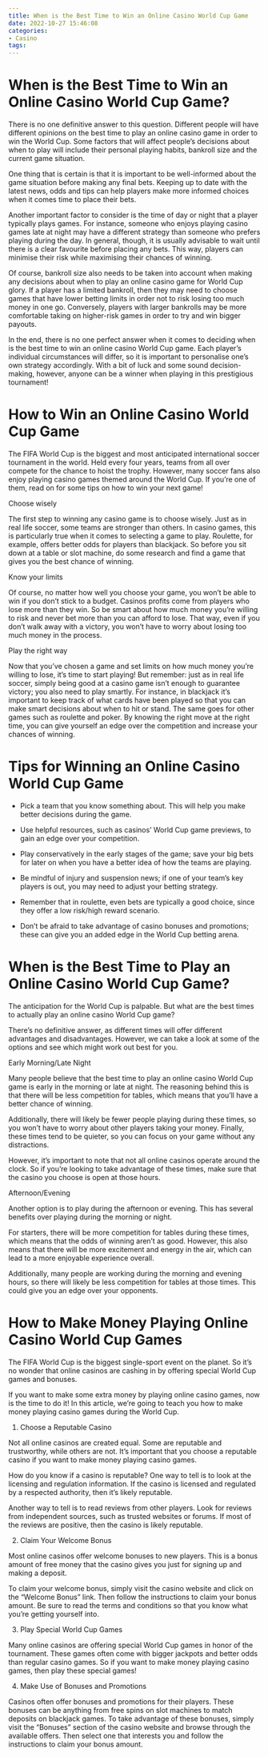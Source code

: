 ```yaml
---
title: When is the Best Time to Win an Online Casino World Cup Game
date: 2022-10-27 15:46:08
categories:
- Casino
tags:
---
```



#  When is the Best Time to Win an Online Casino World Cup Game?

There is no one definitive answer to this question. Different people will have different opinions on the best time to play an online casino game in order to win the World Cup. Some factors that will affect people’s decisions about when to play will include their personal playing habits, bankroll size and the current game situation.

One thing that is certain is that it is important to be well-informed about the game situation before making any final bets. Keeping up to date with the latest news, odds and tips can help players make more informed choices when it comes time to place their bets.

Another important factor to consider is the time of day or night that a player typically plays games. For instance, someone who enjoys playing casino games late at night may have a different strategy than someone who prefers playing during the day. In general, though, it is usually advisable to wait until there is a clear favourite before placing any bets. This way, players can minimise their risk while maximising their chances of winning.

Of course, bankroll size also needs to be taken into account when making any decisions about when to play an online casino game for World Cup glory. If a player has a limited bankroll, then they may need to choose games that have lower betting limits in order not to risk losing too much money in one go. Conversely, players with larger bankrolls may be more comfortable taking on higher-risk games in order to try and win bigger payouts.

In the end, there is no one perfect answer when it comes to deciding when is the best time to win an online casino World Cup game. Each player’s individual circumstances will differ, so it is important to personalise one’s own strategy accordingly. With a bit of luck and some sound decision-making, however, anyone can be a winner when playing in this prestigious tournament!

#  How to Win an Online Casino World Cup Game

The FIFA World Cup is the biggest and most anticipated international soccer tournament in the world. Held every four years, teams from all over compete for the chance to hoist the trophy. However, many soccer fans also enjoy playing casino games themed around the World Cup. If you’re one of them, read on for some tips on how to win your next game!

Choose wisely

The first step to winning any casino game is to choose wisely. Just as in real life soccer, some teams are stronger than others. In casino games, this is particularly true when it comes to selecting a game to play. Roulette, for example, offers better odds for players than blackjack. So before you sit down at a table or slot machine, do some research and find a game that gives you the best chance of winning.

Know your limits

Of course, no matter how well you choose your game, you won’t be able to win if you don’t stick to a budget. Casinos profits come from players who lose more than they win. So be smart about how much money you’re willing to risk and never bet more than you can afford to lose. That way, even if you don’t walk away with a victory, you won’t have to worry about losing too much money in the process.

Play the right way

Now that you’ve chosen a game and set limits on how much money you’re willing to lose, it’s time to start playing! But remember: just as in real life soccer, simply being good at a casino game isn’t enough to guarantee victory; you also need to play smartly. For instance, in blackjack it’s important to keep track of what cards have been played so that you can make smart decisions about when to hit or stand. The same goes for other games such as roulette and poker. By knowing the right move at the right time, you can give yourself an edge over the competition and increase your chances of winning.

#  Tips for Winning an Online Casino World Cup Game

 * Pick a team that you know something about. This will help you make better decisions during the game.

* Use helpful resources, such as casinos’ World Cup game previews, to gain an edge over your competition.

* Play conservatively in the early stages of the game; save your big bets for later on when you have a better idea of how the teams are playing.

* Be mindful of injury and suspension news; if one of your team’s key players is out, you may need to adjust your betting strategy.

* Remember that in roulette, even bets are typically a good choice, since they offer a low risk/high reward scenario.

* Don’t be afraid to take advantage of casino bonuses and promotions; these can give you an added edge in the World Cup betting arena.

#  When is the Best Time to Play an Online Casino World Cup Game?

The anticipation for the World Cup is palpable. But what are the best times to actually play an online casino World Cup game?

There’s no definitive answer, as different times will offer different advantages and disadvantages. However, we can take a look at some of the options and see which might work out best for you.

Early Morning/Late Night

Many people believe that the best time to play an online casino World Cup game is early in the morning or late at night. The reasoning behind this is that there will be less competition for tables, which means that you’ll have a better chance of winning.

Additionally, there will likely be fewer people playing during these times, so you won’t have to worry about other players taking your money. Finally, these times tend to be quieter, so you can focus on your game without any distractions.

However, it’s important to note that not all online casinos operate around the clock. So if you’re looking to take advantage of these times, make sure that the casino you choose is open at those hours.

Afternoon/Evening

Another option is to play during the afternoon or evening. This has several benefits over playing during the morning or night.

For starters, there will be more competition for tables during these times, which means that the odds of winning aren’t as good. However, this also means that there will be more excitement and energy in the air, which can lead to a more enjoyable experience overall.

Additionally, many people are working during the morning and evening hours, so there will likely be less competition for tables at those times. This could give you an edge over your opponents.

#  How to Make Money Playing Online Casino World Cup Games

The FIFA World Cup is the biggest single-sport event on the planet. So it’s no wonder that online casinos are cashing in by offering special World Cup games and bonuses.

If you want to make some extra money by playing online casino games, now is the time to do it! In this article, we’re going to teach you how to make money playing casino games during the World Cup.

1. Choose a Reputable Casino

Not all online casinos are created equal. Some are reputable and trustworthy, while others are not. It’s important that you choose a reputable casino if you want to make money playing casino games.

How do you know if a casino is reputable? One way to tell is to look at the licensing and regulation information. If the casino is licensed and regulated by a respected authority, then it’s likely reputable.

Another way to tell is to read reviews from other players. Look for reviews from independent sources, such as trusted websites or forums. If most of the reviews are positive, then the casino is likely reputable.

2. Claim Your Welcome Bonus

Most online casinos offer welcome bonuses to new players. This is a bonus amount of free money that the casino gives you just for signing up and making a deposit.

To claim your welcome bonus, simply visit the casino website and click on the “Welcome Bonus” link. Then follow the instructions to claim your bonus amount. Be sure to read the terms and conditions so that you know what you’re getting yourself into.

3. Play Special World Cup Games

Many online casinos are offering special World Cup games in honor of the tournament. These games often come with bigger jackpots and better odds than regular casino games. So if you want to make money playing casino games, then play these special games!

4. Make Use of Bonuses and Promotions

Casinos often offer bonuses and promotions for their players. These bonuses can be anything from free spins on slot machines to match deposits on blackjack games. To take advantage of these bonuses, simply visit the “Bonuses” section of the casino website and browse through the available offers. Then select one that interests you and follow the instructions to claim your bonus amount.